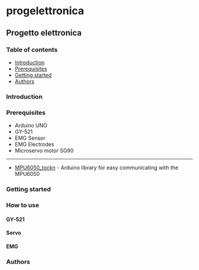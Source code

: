 # progelettronica
## Progetto elettronica
### Table of contents
* [Introduction](#introduction)
* [Prerequisites](#prerequisites)
* [Getting started](#getting-started)
* [Authors](#authors)

### Introduction 

### Prerequisites

* Arduino UNO
* GY-521
* EMG Sensor 
* EMG Electrodes
* Microservo motor SG90

_________________

* [MPU6050_tockn](https://github.com/Tockn/MPU6050_tockn) - Arduino library for easy communicating with the MPU6050




### Getting started

### How to use
#### GY-521 

#### Servo 

#### EMG 

### Authors 
